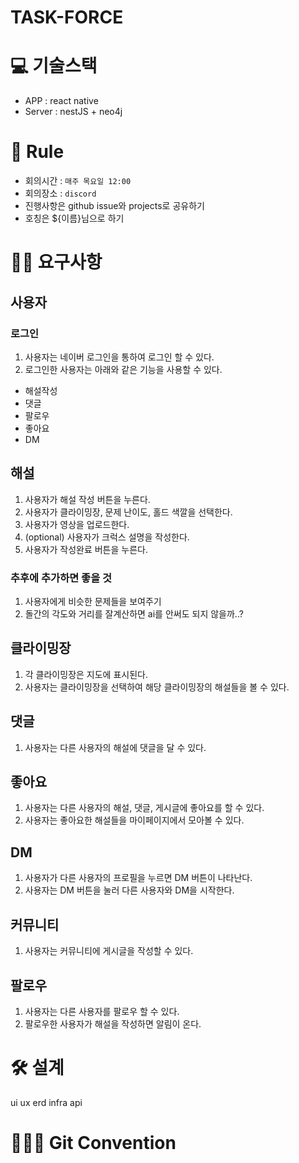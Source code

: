 # TASK-FORCE

# 💻 기술스택
- APP : react native
- Server : nestJS + neo4j
  
# 📖 Rule
- 회의시간 : `매주 목요일 12:00`
- 회의장소 : `discord`
- 진행사항은 github issue와 projects로 공유하기
- 호칭은 ${이름}님으로 하기

# 🙋‍♂️ 요구사항
## 사용자
### 로그인
1. 사용자는 네이버 로그인을 통하여 로그인 할 수 있다.
2. 로그인한 사용자는 아래와 같은 기능을 사용할 수 있다.
  - 해설작성
  - 댓글
  - 팔로우
  - 좋아요
  - DM

## 해설
1. 사용자가 해설 작성 버튼을 누른다.
2. 사용자가 클라이밍장, 문제 난이도, 홀드 색깔을 선택한다.
3. 사용자가 영상을 업로드한다.
4. (optional) 사용자가 크럭스 설명을 작성한다.
5. 사용자가 작성완료 버튼을 누른다.

### 추후에 추가하면 좋을 것
1. 사용자에게 비슷한 문제들을 보여주기
2. 돌간의 각도와 거리를 잘계산하면 ai를 안써도 되지 않을까..?

## 클라이밍장
1. 각 클라이밍장은 지도에 표시된다.
2. 사용자는 클라이밍장을 선택하여 해당 클라이밍장의 해설들을 볼 수 있다.

## 댓글
1. 사용자는 다른 사용자의 해설에 댓글을 달 수 있다.

## 좋아요
1. 사용자는 다른 사용자의 해설, 댓글, 게시글에 좋아요를 할 수 있다.
2. 사용자는 좋아요한 해설들을 마이페이지에서 모아볼 수 있다.

## DM
1. 사용자가 다른 사용자의 프로필을 누르면 DM 버튼이 나타난다.
2. 사용자는 DM 버튼을 눌러 다른 사용자와 DM을 시작한다.

## 커뮤니티
1. 사용자는 커뮤니티에 게시글을 작성할 수 있다.

## 팔로우
1. 사용자는 다른 사용자를 팔로우 할 수 있다.
2. 팔로우한 사용자가 해설을 작성하면 알림이 온다.

# 🛠️ 설계
ui ux erd infra api 
# 🧑‍🤝‍🧑 Git Convention

